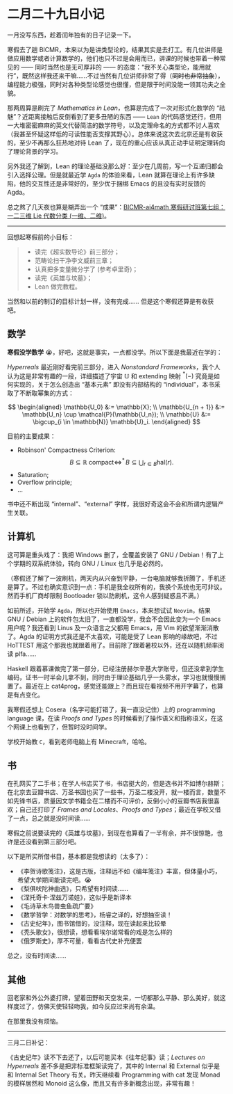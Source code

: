 # 二月二十九日小记

一月没写东西，趁着闰年独有的日子记录一下。

寒假去了趟 BICMR，本来以为是讲类型论的，结果其实是去打工。有几位讲师是做应用数学或者计算数学的，他们也只不过是会用而已，讲课的时候也带着一种常见的 —— 同时当然也是无可厚非的 —— 的态度：“我不关心类型论，能用就行”，既然这样我还来干嘛……不过当然有几位讲师非常了得（~~同时也非常抽象~~），编程能力极强，同时对各种类型论感觉也很懂，但是限于时间没能一领其功夫之全貌。

那两周算是刷完了 *Mathematics in Lean*，也算是完成了一次对形式化数学的 “祛魅”？近距离接触后反倒看到了更多丑陋的东西 —— `Lean` 的代码感觉还行，但用一大堆密密麻麻的英文代替简洁的数学符号，以及定理命名的方式都不讨人喜欢（我甚至怀疑这样低的可读性能否支撑其野心）。总体来说这次去北京还是有收获的，至少不再那么狂热地对待 Lean 了，现在的重心应该从真正动手证明定理转向了理论背景的学习。

另外我还了解到，Lean 的理论基础没那么好：至少在几周前，写一个互递归都会引入选择公理。但是就最近学 `Agda` 的体验来看，Lean 就算在理论上有许多缺陷，他的交互性还是非常好的，至少优于捆绑 Emacs 的且没有实时反馈的 Agda。

总之熬了几天夜也算是糊弄出一个 “成果”：[BICMR-ai4math 寒假研讨班第七组：一二三维 Lie 代数分类 (一维、二维)](https://github.com/bicmr-ai4math/Group7-1D-2D)。

---

回想起寒假前的小目标：

> - 读完《超实数导论》前三部分；
> - 范畴论扫干净李文威前三章；
> - 认真把多变量微分学了 (参考卓里奇)；
> - 读完《英雄与坟墓》；
> - Lean 做完教程。

当然和以前的制订的目标计划一样，没有完成…… 但是这个寒假还算是有收获吧。

## 数学
**寒假没学数学** 😭，好吧，这就是事实，一点都没学。所以下面是我最近在学的：

*Hyperreals* 最近刚好看完前三部分，进入 *Nonstandard Frameworks*，我个人认为这是非常有趣的一段，详细描述了宇宙 $\mathbb{U}$ 和 extending 映射 $^*(-)$ 究竟是如何实现的，关于怎么创造出 “基本元素” 即没有内部结构的 “individual”，本书采取了不断取幂集的方式：

$$
\begin{aligned}
  \mathbb{U_0}        &:= \mathbb{X}; \\
  \mathbb{U_{n + 1}}  &:= \mathbb{U_n} \cup \mathcal{P}(\mathbb{U_n}); \\
  \mathbb{U}          &:= \bigcup_{i \in \mathbb{N}} \mathbb{U}_i.
\end{aligned} 
$$

目前的主要成果：

- Robinson' Compactness Criterion: 
  $$ B \subseteq \mathbb{R}\ \text{compact} \Leftrightarrow ^*\!\!B \subseteq \bigcup_{r \in B} \text{hal}(r). $$
- Saturation;
- Overflow principle;
- ...

书中还不断出现 “internal”、“external” 字样，我很好奇这会不会和所谓内逻辑产生关联。

## 计算机
这可算是重头戏了：我把 Windows 删了，全覆盖安装了 GNU / Debian！有了上个学期的双系统体验，转向 GNU / Linux 也几乎是必然的。

（寒假还了解了一波刷机，两天内从兴奋到平静，一台电脑就够我折腾了，手机还是算了。不过也确实意识到一点：手机是我全权所有的，我换个系统也无可非议。然而手机厂商却限制 Bootloader 锁以防刷机，这令人感到疑惑且不满。）

如前所述，开始学 `Agda`，所以也开始使用 `Emacs`，本来想试试 `Neovim`，结果 GNU / Debian 上的软件包太旧了，一直都没学，我会不会因此变为一个 Emacs 用户呢？我还看到 Linus 及一众语言之父都用 Emacs，用 Vim 的欲望渐渐消散了。Agda 的证明方式我还是不太喜欢，可能是受了 Lean 影响的缘故吧，不过 HoTTEST 用这个那我也就跟着用了。目前除了跟着暑校以外，还在以随机频率阅读 plfa……

Haskell 跟着慕课做完了第一部分，已经注册赫尔辛基大学账号，但还没拿到学生编码，证书一时半会儿拿不到，同时由于理论基础几乎一头雾水，学习也就慢慢搁置了。最近在上 cat4prog，感觉还能跟上？而且现在看视频不用开字幕了，也算是有点变化。

我寒假还想上 Cosera（名字可能打错了，我一直没记住）上的 programming language 课，在读 *Proofs and Types* 的时候看到了操作语义和指称语义，在这个网课上也看到了，但暂时没时间学。

学校开始教 `C`，看到老师电脑上有 Minecraft，哈哈。

## 书
在孔网买了二手书；在学人书店买了书，书店挺大的，但是选书并不如博尔赫斯；在北京去豆瓣书店、万圣书园也买了一些书，万圣二楼没开，就一楼而言，数量不如先锋书店，质量因文学书籍全在二楼而不可评价，反倒小小的豆瓣书店我很喜欢；自己还打印了 *Frames and Locales*、*Proofs and Types*；最近在学校又借了一点，总之就是没时间读……

寒假之前说要读完的《英雄与坟墓》，到现在也算看了一半有余，并不很惊艳，也许是还没看到第三部分吧。

以下是所买所借书目，基本都是我想读的（太多了）：

- 《李贺诗歌笺注》，这是古版，注释远不如《编年笺注》丰富，但体量小巧，希望大学期间能读完吧。😭
- 《梨俱吠陀神曲选》，只希望有时间读……
- 《涅托奇卡·涅兹万诺娃》，这似乎是新译本
- 《毛诗草木鸟兽虫鱼疏广要》
- 《数学哲学：对数学的思考》，杨睿之译的，好想抽空读！
- 《古史纪年》，图书馆借的，没注释，现在读起来比较晕
- 《秃头歌女》，很想读，想看看埃尔诺常看的戏是怎么样的
- 《俄罗斯史》，厚不可量，看看古代史补充便罢

总之，没有时间读……

## 其他
回老家和外公外婆打牌，望着田野和天空发呆，一切都那么平静、那么美好，就这样度过了，仿佛天使轻轻吻我，如今反应过来尚有余温。

在那里我没有烦恼。

---

三月二日补记：

《古史纪年》读不下去还了，以后可能买本《往年纪事》读；*Lectures on Hyperreals* 差不多是把非标准框架读完了，其中的 Internal 和 External 似乎是和 Internal Set Theory 有关。昨天继续看 Programming with cat 发现 Monad 的模样居然和 Monoid 这么像，而且又有许多新概念出现，非常有趣！
